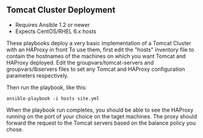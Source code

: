 ## Tomcat Cluster Deployment

- Requires Ansible 1.2 or newer
- Expects CentOS/RHEL 6.x hosts

These playbooks deploy a very basic implementation of a Tomcat Cluster with an HAProxy in front
To use them, first edit the "hosts" inventory file to contain the
hostnames of the machines on which you want Tomcat and HAProxy deployed. Edit the
groupvars/tomcat-servers and groupvars/lbservers files to set any Tomcat and HAProxy configuration parameters respectively.

Then run the playbook, like this:

	ansible-playbook -i hosts site.yml

When the playbook run completes, you should be able to see the HAProxy running on the port of your choice on the taget machines. The proxy should forward the request to the Tomcat servers based on the balance policy you chose.
